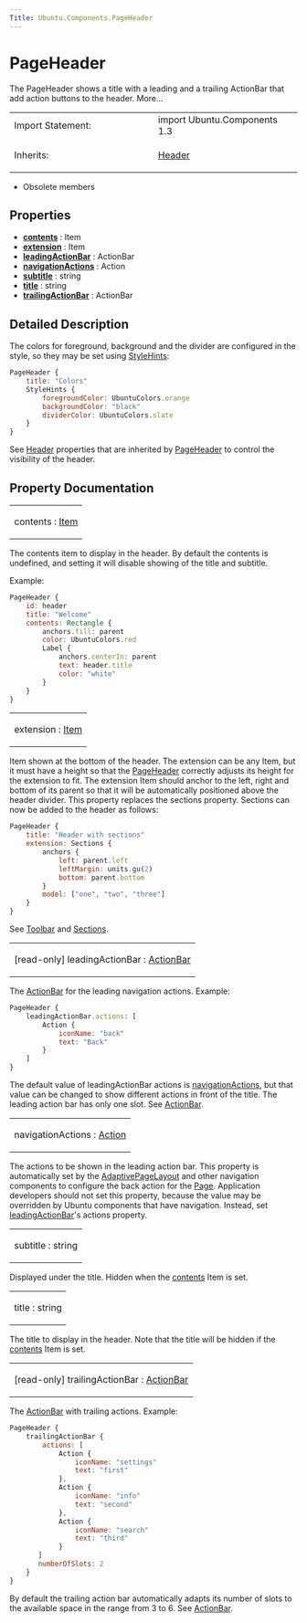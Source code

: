 ```yaml
---
Title: Ubuntu.Components.PageHeader
---
```

        
PageHeader
==========

<span class="subtitle"></span>
The PageHeader shows a title with a leading and a trailing ActionBar that add action buttons to the header. More...

<table>
<colgroup>
<col width="50%" />
<col width="50%" />
</colgroup>
<tbody>
<tr class="odd">
<td>Import Statement:</td>
<td>import Ubuntu.Components 1.3</td>
</tr>
<tr class="even">
<td>Inherits:</td>
<td><p><a href="Ubuntu.Components.Header.md">Header</a></p></td>
</tr>
</tbody>
</table>

-   Obsolete members

<span id="properties"></span>
Properties
----------

-   ****[contents](#contents-prop)**** : Item
-   ****[extension](#extension-prop)**** : Item
-   ****[leadingActionBar](#leadingActionBar-prop)**** : ActionBar
-   ****[navigationActions](#navigationActions-prop)**** : Action
-   ****[subtitle](#subtitle-prop)**** : string
-   ****[title](#title-prop)**** : string
-   ****[trailingActionBar](#trailingActionBar-prop)**** : ActionBar

<span id="details"></span>
Detailed Description
--------------------

The colors for foreground, background and the divider are configured in the style, so they may be set using [StyleHints](../Ubuntu.Components.StyleHints.md):

``` qml
PageHeader {
    title: "Colors"
    StyleHints {
        foregroundColor: UbuntuColors.orange
        backgroundColor: "black"
        dividerColor: UbuntuColors.slate
    }
}
```

See [Header](../Ubuntu.Components.Header.md) properties that are inherited by [PageHeader](index.html) to control the visibility of the header.

Property Documentation
----------------------

<table>
<colgroup>
<col width="100%" />
</colgroup>
<tbody>
<tr class="odd">
<td><p><span id="contents-prop"></span><span class="name">contents</span> : <span class="type"><a href="../sdk-14.10/QtQuick.Item.md">Item</a></span></p></td>
</tr>
</tbody>
</table>

The contents item to display in the header. By default the contents is undefined, and setting it will disable showing of the title and subtitle.

Example:

``` qml
PageHeader {
    id: header
    title: "Welcome"
    contents: Rectangle {
        anchors.fill: parent
        color: UbuntuColors.red
        Label {
            anchors.centerIn: parent
            text: header.title
            color: "white"
        }
    }
}
```

<table>
<colgroup>
<col width="100%" />
</colgroup>
<tbody>
<tr class="odd">
<td><p><span id="extension-prop"></span><span class="name">extension</span> : <span class="type"><a href="../sdk-14.10/QtQuick.Item.md">Item</a></span></p></td>
</tr>
</tbody>
</table>

Item shown at the bottom of the header. The extension can be any Item, but it must have a height so that the [PageHeader](index.html) correctly adjusts its height for the extension to fit. The extension Item should anchor to the left, right and bottom of its parent so that it will be automatically positioned above the header divider. This property replaces the sections property. Sections can now be added to the header as follows:

``` qml
PageHeader {
    title: "Header with sections"
    extension: Sections {
        anchors {
            left: parent.left
            leftMargin: units.gu(2)
            bottom: parent.bottom
        }
        model: ["one", "two", "three"]
    }
}
```

See [Toolbar](../Ubuntu.Components.Toolbar.md) and [Sections](../Ubuntu.Components.Sections.md).

<table>
<colgroup>
<col width="100%" />
</colgroup>
<tbody>
<tr class="odd">
<td><p><span id="leadingActionBar-prop"></span><span class="qmlreadonly">[read-only] </span><span class="name">leadingActionBar</span> : <span class="type"><a href="Ubuntu.Components.ActionBar.md">ActionBar</a></span></p></td>
</tr>
</tbody>
</table>

The [ActionBar](../Ubuntu.Components.ActionBar.md) for the leading navigation actions. Example:

``` qml
PageHeader {
    leadingActionBar.actions: [
        Action {
            iconName: "back"
            text: "Back"
        }
    ]
}
```

The default value of leadingActionBar actions is [navigationActions](#navigationActions-prop), but that value can be changed to show different actions in front of the title. The leading action bar has only one slot. See [ActionBar](../Ubuntu.Components.ActionBar.md).

<table>
<colgroup>
<col width="100%" />
</colgroup>
<tbody>
<tr class="odd">
<td><p><span id="navigationActions-prop"></span><span class="name">navigationActions</span> : <span class="type"><a href="Ubuntu.Components.Action.md">Action</a></span></p></td>
</tr>
</tbody>
</table>

The actions to be shown in the leading action bar. This property is automatically set by the [AdaptivePageLayout](../Ubuntu.Components.AdaptivePageLayout.md) and other navigation components to configure the back action for the [Page](../Ubuntu.Components.Page.md). Application developers should not set this property, because the value may be overridden by Ubuntu components that have navigation. Instead, set [leadingActionBar](#leadingActionBar-prop)'s actions property.

<table>
<colgroup>
<col width="100%" />
</colgroup>
<tbody>
<tr class="odd">
<td><p><span id="subtitle-prop"></span><span class="name">subtitle</span> : <span class="type">string</span></p></td>
</tr>
</tbody>
</table>

Displayed under the title. Hidden when the [contents](#contents-prop) Item is set.

<table>
<colgroup>
<col width="100%" />
</colgroup>
<tbody>
<tr class="odd">
<td><p><span id="title-prop"></span><span class="name">title</span> : <span class="type">string</span></p></td>
</tr>
</tbody>
</table>

The title to display in the header. Note that the title will be hidden if the [contents](#contents-prop) Item is set.

<table>
<colgroup>
<col width="100%" />
</colgroup>
<tbody>
<tr class="odd">
<td><p><span id="trailingActionBar-prop"></span><span class="qmlreadonly">[read-only] </span><span class="name">trailingActionBar</span> : <span class="type"><a href="Ubuntu.Components.ActionBar.md">ActionBar</a></span></p></td>
</tr>
</tbody>
</table>

The [ActionBar](../Ubuntu.Components.ActionBar.md) with trailing actions. Example:

``` qml
PageHeader {
    trailingActionBar {
        actions: [
            Action {
                iconName: "settings"
                text: "first"
            },
            Action {
                iconName: "info"
                text: "second"
            },
            Action {
                iconName: "search"
                text: "third"
            }
       ]
       numberOfSlots: 2
    }
}
```

By default the trailing action bar automatically adapts its number of slots to the available space in the range from 3 to 6. See [ActionBar](../Ubuntu.Components.ActionBar.md).


